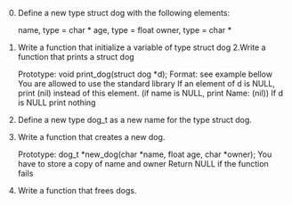 0. Define a new type struct dog with the following elements:

	name, type = char *
	age, type = float
	owner, type = char *
1. Write a function that initialize a variable of type struct dog
2.Write a function that prints a struct dog

	Prototype: void print_dog(struct dog *d);
	Format: see example bellow
	You are allowed to use the standard library
	If an element of d is NULL, print (nil) instead of this element. (if name is NULL, print Name: (nil))
	If d is NULL print nothing
3. Define a new type dog_t as a new name for the type struct dog.
4. Write a function that creates a new dog.

	Prototype: dog_t *new_dog(char *name, float age, char *owner);
	You have to store a copy of name and owner
	Return NULL if the function fails
5. Write a function that frees dogs.
